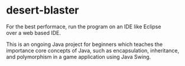 # desert-blaster

For the best performace, run the program on an IDE like Eclipse   
over a web based IDE.

This is an ongoing Java project for beginners which teaches the   
importance core concepts of Java, such as encapsulation, inheritance,      
and polymorphism in a game application using Java Swing.
